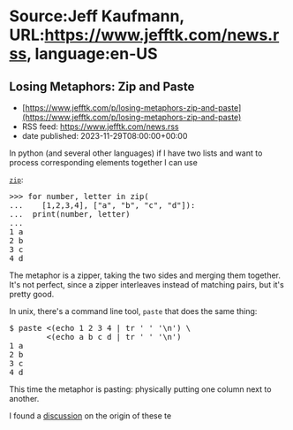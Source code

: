 # Source:Jeff Kaufmann, URL:https://www.jefftk.com/news.rss, language:en-US

## Losing Metaphors: Zip and Paste
 - [https://www.jefftk.com/p/losing-metaphors-zip-and-paste](https://www.jefftk.com/p/losing-metaphors-zip-and-paste)
 - RSS feed: https://www.jefftk.com/news.rss
 - date published: 2023-11-29T08:00:00+00:00

<p><span>

In python (and several other languages) if I have two lists and want to
process corresponding elements together I can use </span>

<a href="https://en.wikipedia.org/wiki/Zipping_(computer_science)"><code>zip</code></a>:



<p>

</p>

<pre>
&gt;&gt;&gt; for number, letter in zip(
...    [1,2,3,4], ["a", "b", "c", "d"]):
...  print(number, letter)
...
1 a
2 b
3 c
4 d
</pre>



<p>

The metaphor is a zipper, taking the two sides and merging them
together.  It's not perfect, since a zipper interleaves instead of
matching pairs, but it's pretty good.

</p>

<p>

In unix, there's a command line tool, <code>paste</code> that does the
same thing:

</p>

<p>

</p>

<pre>
$ paste &lt;(echo 1 2 3 4 | tr ' ' '\n') \
        &lt;(echo a b c d | tr ' ' '\n')
1 a
2 b
3 c
4 d
</pre>



<p>

This time the metaphor is pasting: physically putting one column next
to another.

</p>

<p>


I found a <a href="https://news.ycombinator.com/item?id=29846318">discussion</a> on
the origin of these te

